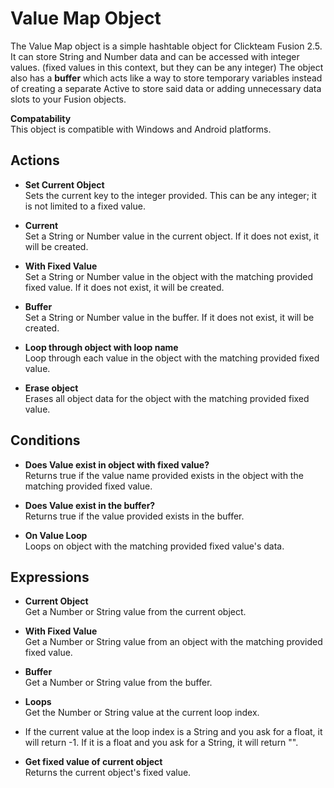 # Value Map Object
The Value Map object is a simple hashtable object for Clickteam Fusion 2.5. It can store String and Number data and can be accessed with integer values. (fixed values in this context, but they can be any integer) The object also has a **buffer** which acts like a way to store temporary variables instead of creating a separate Active to store said data or adding unnecessary data slots to your Fusion objects.

**Compatability**<br>
This object is compatible with Windows and Android platforms.
<br>

## Actions
* **Set Current Object**<br>
Sets the current key to the integer provided. This can be any integer; it is not limited to a fixed value.

* **Current**<br>
Set a String or Number value in the current object. If it does not exist, it will be created.

* **With Fixed Value**<br>
Set a String or Number value in the object with the matching provided fixed value. If it does not exist, it will be created.

* **Buffer**<br>
Set a String or Number value in the buffer. If it does not exist, it will be created.

* **Loop through object with loop name**<br>
Loop through each value in the object with the matching provided fixed value.

* **Erase object**<br>
Erases all object data for the object with the matching provided fixed value.

## Conditions
* **Does Value exist in object with fixed value?**<br>
Returns true if the value name provided exists in the object with the matching provided fixed value.

* **Does Value exist in the buffer?**<br>
Returns true if the value provided exists in the buffer.

* **On Value Loop**<br>
Loops on object with the matching provided fixed value's data.

## Expressions
* **Current Object**<br>
Get a Number or String value from the current object.

* **With Fixed Value**<br>
Get a Number or String value from an object with the matching provided fixed value.

* **Buffer**<br>
Get a Number or String value from the buffer.

* **Loops**<br>
Get the Number or String value at the current loop index.
* If the current value at the loop index is a String and you ask for a float, it will return -1. If it is a float and you ask for a String, it will return "".

* **Get fixed value of current object**<br>
Returns the current object's fixed value.
